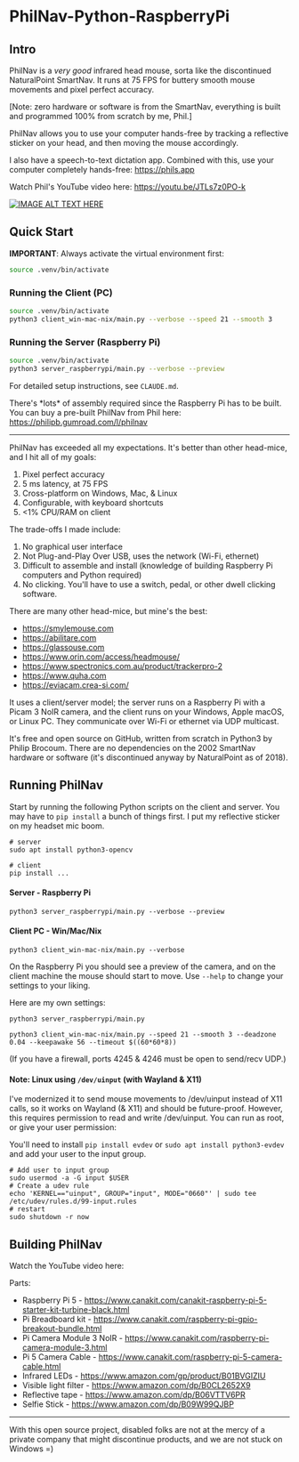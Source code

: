 # PhilNav-Python-RaspberryPi

## Intro

PhilNav is a _very good_ infrared head mouse, sorta like the discontinued NaturalPoint SmartNav. It runs at 75 FPS for buttery smooth mouse movements and pixel perfect accuracy.

[Note: zero hardware or software is from the SmartNav, everything is built and programmed 100% from scratch by me, Phil.]

PhilNav allows you to use your computer hands-free by tracking a reflective sticker on your head, and then moving the mouse accordingly.

I also have a speech-to-text dictation app. Combined with this, use your computer completely hands-free: https://phils.app

Watch Phil's YouTube video here: https://youtu.be/JTLs7z0PO-k

[![IMAGE ALT TEXT HERE](https://img.youtube.com/vi/JTLs7z0PO-k/0.jpg)](https://www.youtube.com/watch?v=JTLs7z0PO-k)

## Quick Start

**IMPORTANT**: Always activate the virtual environment first:

```bash
source .venv/bin/activate
```

### Running the Client (PC)

```bash
source .venv/bin/activate
python3 client_win-mac-nix/main.py --verbose --speed 21 --smooth 3
```

### Running the Server (Raspberry Pi)

```bash
source .venv/bin/activate
python3 server_raspberrypi/main.py --verbose --preview
```

For detailed setup instructions, see `CLAUDE.md`.

There's \*lots\* of assembly required since the Raspberry Pi has to be built. You can buy a pre-built PhilNav from Phil here: https://philipb.gumroad.com/l/philnav

---

PhilNav has exceeded all my expectations. It's better than other head-mice, and I hit all of my goals:

1. Pixel perfect accuracy
1. 5 ms latency, at 75 FPS
1. Cross-platform on Windows, Mac, & Linux
1. Configurable, with keyboard shortcuts
1. <1% CPU/RAM on client

The trade-offs I made include:

1. No graphical user interface
1. Not Plug-and-Play Over USB, uses the network (Wi-Fi, ethernet)
1. Difficult to assemble and install (knowledge of building Raspberry Pi computers and Python required)
1. No clicking. You'll have to use a switch, pedal, or other dwell clicking software.

There are many other head-mice, but mine's the best:

- https://smylemouse.com
- https://abilitare.com
- https://glassouse.com
- https://www.orin.com/access/headmouse/
- https://www.spectronics.com.au/product/trackerpro-2
- https://www.quha.com
- https://eviacam.crea-si.com/

It uses a client/server model; the server runs on a Raspberry Pi with a Picam 3 NoIR camera, and the client runs on your Windows, Apple macOS, or Linux PC. They communicate over Wi-Fi or ethernet via UDP multicast.

It's free and open source on GitHub, written from scratch in Python3 by Philip Brocoum. There are no dependencies on the 2002 SmartNav hardware or software (it's discontinued anyway by NaturalPoint as of 2018).

## Running PhilNav

Start by running the following Python scripts on the client and server. You may have to `pip install` a bunch of things first. I put my reflective sticker on my headset mic boom.

```
# server
sudo apt install python3-opencv

# client
pip install ...
```

#### Server - Raspberry Pi

```
python3 server_raspberrypi/main.py --verbose --preview
```

#### Client PC - Win/Mac/Nix

```
python3 client_win-mac-nix/main.py --verbose
```

On the Raspberry Pi you should see a preview of the camera, and on the client machine the mouse should start to move. Use `--help` to change your settings to your liking.

Here are my own settings:

```
python3 server_raspberrypi/main.py

python3 client_win-mac-nix/main.py --speed 21 --smooth 3 --deadzone 0.04 --keepawake 56 --timeout $((60*60*8))
```

(If you have a firewall, ports 4245 & 4246 must be open to send/recv UDP.)

#### Note: Linux using `/dev/uinput` (with Wayland & X11)

I've modernized it to send mouse movements to /dev/uinput instead of X11 calls, so it works on Wayland (& X11) and should be future-proof. However, this requires permission to read and write /dev/uinput. You can run as root, or give your user permission:

You'll need to install `pip install evdev` or `sudo apt install python3-evdev` and add your user to the input group.

```
# Add user to input group
sudo usermod -a -G input $USER
# Create a udev rule
echo 'KERNEL=="uinput", GROUP="input", MODE="0660"' | sudo tee /etc/udev/rules.d/99-input.rules
# restart
sudo shutdown -r now
```

## Building PhilNav

Watch the YouTube video here:

Parts:

- Raspberry Pi 5 - https://www.canakit.com/canakit-raspberry-pi-5-starter-kit-turbine-black.html
- Pi Breadboard kit - https://www.canakit.com/raspberry-pi-gpio-breakout-bundle.html
- Pi Camera Module 3 NoIR - https://www.canakit.com/raspberry-pi-camera-module-3.html
- Pi 5 Camera Cable - https://www.canakit.com/raspberry-pi-5-camera-cable.html
- Infrared LEDs - https://www.amazon.com/gp/product/B01BVGIZIU
- Visible light filter - https://www.amazon.com/dp/B0CL2652X9
- Reflective tape - https://www.amazon.com/dp/B06VTTV6PR
- Selfie Stick - https://www.amazon.com/dp/B09W99QJBP

---

With this open source project, disabled folks are not at the mercy of a private company that might discontinue products, and we are not stuck on Windows =)
